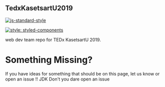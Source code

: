 ## TedxKasetsartU2019

[![js-standard-style](https://img.shields.io/badge/code%20style-standard-brightgreen.svg)](http://standardjs.com/)

[![style: styled-components](https://img.shields.io/badge/style-%F0%9F%92%85%20styled--components-orange.svg?colorB=daa357&colorA=db748e)](https://github.com/styled-components/styled-components)

web dev team repo for TEDx KasetsartU 2019.

# Something Missing?

If you have ideas for something that should be on this page, let us know or open an issue !!
JDK Don't you dare open an issue
